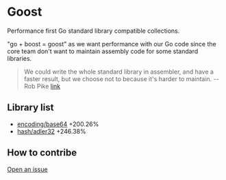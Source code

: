 # Goost

Performance first Go standard library compatible collections.

"go + boost = goost" as we want performance with our Go code since the core team don't want to maintain assembly code for some standard libraries.

> We could write the whole standard library in assembler, and have a faster result, but we choose not to because it's harder to maintain.
> --Rob Pike [link](https://go-review.googlesource.com/c/go/+/42410)

## Library list

- [encoding/base64](https://godoc.org/goost.org/encoding/base64) +200.26%
- [hash/adler32](https://godoc.org/goost.org/hash/adler32) +246.38%

## How to contribe

[Open an issue](https://github.com/libgoost/gweb/issues/new)
